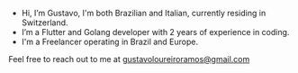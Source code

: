 - Hi, I’m Gustavo, I'm both Brazilian and Italian, currently residing in Switzerland.
- I’m a Flutter and Golang developer with 2 years of experience in coding.
- I'm a Freelancer operating in Brazil and Europe. 

Feel free to reach out to me at gustavoloureiroramos@gmail.com
